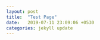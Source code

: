 ```yaml
---
layout: post
title:  "Test Page"
date:   2019-07-11 23:09:06 +0530
categories: jekyll update
---
```

